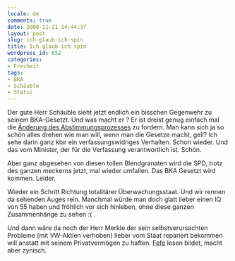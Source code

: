 ```yaml
---
locale: de
comments: true
date: 2008-11-21 14:44:37
layout: post
slug: ich-glaub-ich-spin
title: Ich glaub ich spin'
wordpress_id: 652
categories:
- Freiheit
tags:
- BKA
- Schäuble
- Statsi
---
```


Der gute Herr Schäuble sieht jetzt endlich ein bisschen Gegenwehr zu seinem
BKA-Gesetzt. Und was macht er ? Er ist dreist genug einfach mal die 
[Änderung des Abstimmungsprozesses](http://www.sueddeutsche.de/,tt2m1/politik/718/390511/text/)
zu fordern. Man kann sich ja so schön alles drehen wie man will, wenn man die
Gesetze macht, gell? Ich sehe darin ganz klar ein verfassungswidriges
Verhalten. Schon wieder. Und das vom Minister, der für die Verfassung
verantwortlich ist. Schön.

Aber ganz abgesehen von diesen tollen Blendgranaten wird die SPD, trotz des
ganzen meckerns jetzt, mal wieder umfallen. Das BKA Gesetzt wird kommen.
Leider.

Wieder ein Schritt Richtung totalitärer Überwachungsstaat. Und wir rennen da
sehenden Auges rein. Manchmal würde man doch glatt lieber einen IQ von 55 haben
und fröhlich vor sich hinleben, ohne diese ganzen Zusammenhänge zu sehen :( .

Und dann wäre da noch der Herr Merkle der sein selbstverursachten Probleme (mit
VW-Aktien verhoben) lieber vom Staat repariert bekommen will anstatt mit seinem
Privatvermögen zu haften. [Fefe](http://blog.fefe.de) lesen bildet, macht aber
zynisch.
